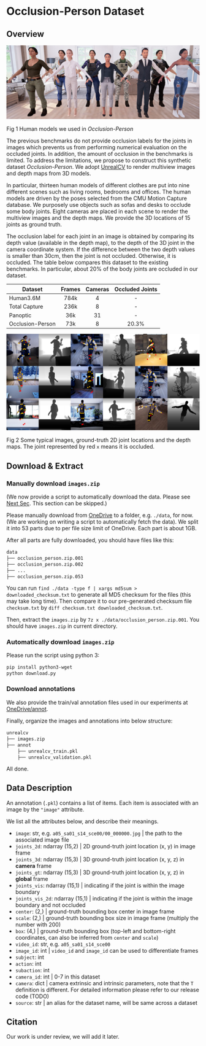 # Occlusion-Person Dataset

## Overview
![humans](src/humans.jpg)

Fig 1 Human models we used in *Occlusion-Person*

The previous benchmarks do not provide occlusion labels for the joints in images which prevents us from performing numerical evaluation on the occluded joints. In addition, the amount of occlusion in the benchmarks is limited. To address the limitations, we propose to construct this synthetic dataset *Occlusion-Person*. We adopt [UnrealCV](https://unrealcv.org/) to render multiview images and depth maps from 3D models. 

In particular, thirteen human models of different clothes are put into nine different scenes such as living rooms, bedrooms and offices. The human models are driven by the poses selected from the CMU Motion Capture database. We purposely use objects such as sofas and desks to occlude some body joints. Eight cameras are placed in each scene to render the multiview images and the depth maps. We provide the 3D locations of 15 joints as ground truth. 

The occlusion label for each joint in an image is obtained by comparing its depth value (available in the depth map), to the depth of the 3D joint in the camera coordinate system. If the difference between the two depth values is smaller than 30cm, then the joint is not occluded. Otherwise, it is occluded.  The table below compares this dataset to the existing benchmarks. In particular, about 20% of the body joints are occluded in our dataset. 

| Dataset          | Frames | Cameras | Occluded Joints |
|------------------|:------:|:-------:|:---------------:|
| Human3.6M        |  784k  |    4    |        -        |
| Total Capture    |  236k  |    8    |        -        |
| Panoptic         |   36k  |    31   |        -        |
| Occlusion-Person |   73k  |    8    |      20.3%      |

![occluded_joints](src/glance.png)

Fig 2 Some typical images, ground-truth 2D joint locations and the depth maps. The joint represented by red `x` means it is occluded.



## Download & Extract

### Manually download `images.zip`

(We now provide a script to automatically download the data. Please see [Next Sec](#auto). This section can be skipped.)

Please manually download from [OneDrive](https://dllabml-my.sharepoint.com/:f:/g/personal/research_dllabml_onmicrosoft_com/Et_em__avxZBp6DBz3u7uNkBzxazl7QpfzJ0w3JRhWkL4A) to a folder, e.g. `./data`, for now. (We are working on writing a script to automatically fetch the data). We split it into 53 parts due to per file size limit of OneDrive. Each part is about 1GB.

After all parts are fully downloaded, you should have files like this:
```
data
├── occlusion_person.zip.001
├── occlusion_person.zip.002
├── ...
├── occlusion_person.zip.053
```
You can run `find ./data -type f | xargs md5sum > downloaded_checksum.txt` to generate all MD5 checksum for the files (this may take long time). Then compare it to our pre-generated checksum file `checksum.txt` by `diff checksum.txt downloaded_checksum.txt`.

Then, extract the `images.zip` by `7z x ./data/occlusion_person.zip.001`. You should have `images.zip` in current directory.

### Automatically download `images.zip`
<span id="auto"> Please </span> run the script using python 3:
```
pip install python3-wget
python download.py
```

### Download annotations
We also provide the train/val annotation files used in our experiments at [OneDrive/annot](https://dllabml-my.sharepoint.com/:f:/g/personal/research_dllabml_onmicrosoft_com/Esvv1AneSPxLogt4oVRU6XkBCXpynjlcJTfFsNEEgdv3LQ?e=dlODDF).

Finally, organize the images and annotations into below structure:
```
unrealcv
├── images.zip
├── annot
    ├── unrealcv_train.pkl
    ├── unrealcv_validation.pkl
```

All done.

## Data Description

An annotation (`.pkl`) contains a list of items. Each item is associated with an image by the `"image"` attribute.

We list all the attributes below, and describe their meanings.
- `image`: str, e.g. `a05_sa01_s14_sce00/00_000000.jpg` | the path to the associated image file
- `joints_2d`: ndarray (15,2) | 2D ground-truth joint location (x, y) in image frame
- `joints_3d`: ndarray (15,3) | 3D ground-truth joint location (x, y, z) in **camera** frame
-  `joints_gt`: ndarray (15,3) | 3D ground-truth joint location (x, y, z) in **global** frame
- `joints_vis`: ndarray (15,1) | indicating if the joint is within the image boundary
- `joints_vis_2d`: ndarray (15,1) | indicating if the joint is within the image boundary and not occluded
- `center`: (2,) | ground-truth bounding box center in image frame
- `scale`: (2,) | ground-truth bounding box size in image frame (multiply the number with 200)
- `box`: (4,) | ground-truth bounding box (top-left and bottom-right coordinates, can also be inferred from `center` and `scale`)
- `video_id`: str, e.g. `a05_sa01_s14_sce00`
- `image_id`: int | `video_id` and `image_id` can be used to differentiate frames
- `subject`: int
- `action`: int
- `subaction`: int
- `camera_id`: int | 0-7 in this dataset
- `camera`: dict | camera extrinsic and intrinsic parameters, note that the `T` definition is different. For detailed information please refer to our release code (TODO)
- `source`: str | an alias for the dataset name, will be same across a dataset



## Citation
Our work is under review, we will add it later.
